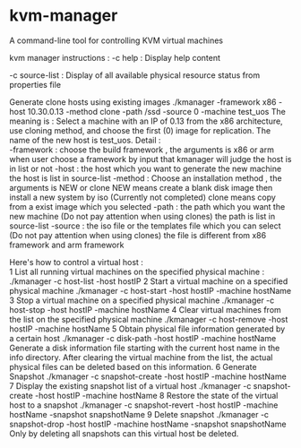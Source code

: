 # kvm-manager
A command-line tool for controlling KVM virtual machines

kvm manager instructions : 
-c help : Display help content 
 
-c source-list : Display of all available physical resource status from properties file
 
Generate clone hosts using existing images
./kmanager -framework x86 -host 10.30.0.13 -method clone -path /ssd -source 0 -machine test_uos
The meaning is : Select a machine with an IP of 0.13 from the x86 architecture, use cloning method,
and choose the first (0) image for replication. The name of the new host is test_uos. 
Detail :  
-framework : choose the build framework , the arguments is x86 or arm 
when user choose a framework by input that kmanager will judge the host is in list or not
-host : the host which you want to generate the new machine
the host is list in source-list
-method : Choose an installation method , the arguments is NEW or clone 
NEW means create a blank disk image then install a new system by iso (Currently not completed)
clone means copy from a exist image which you selected 
-path : the path which you want the new machine (Do not pay attention when using clones)
the path is list in source-list 
-source : the iso file or the templates file which you can select (Do not pay attention when using clones)
the file is different from x86 framework and arm framework 

Here's how to control a virtual host :  
1 List all running virtual machines on the specified physical machine :
./kmanager -c host-list -host hostIP 
2 Start a virtual machine on a specified physical machine
./kmanager -c host-start -host hostIP -machine hostName
3 Stop a virtual machine on a specified physical machine
./kmanager -c host-stop -host hostIP -machine hostName
4 Clear virtual machines from the list on the specified physical machine
./kmanager -c host-remove -host hostIP -machine hostName
5 Obtain physical file information generated by a certain host
./kmanager -c disk-path -host hostIP -machine hostName
Generate a disk information file starting with the current host name
 in the info directory. After clearing the virtual machine from the list, the actual physical files can be deleted based on this information.
6 Generate Snapshot
./kmanager -c snapshot-create -host hostIP -machine hostName
7 Display the existing snapshot list of a virtual host
./kmanager -c snapshot-create -host hostIP -machine hostName
8 Restore the state of the virtual host to a snapshot
./kmanager -c snapshot-revert -host hostIP -machine hostName -snapshot snapshotName
9 Delete snapshot
./kmanager -c snapshot-drop -host hostIP -machine hostName -snapshot snapshotName
Only by deleting all snapshots can this virtual host be deleted.
